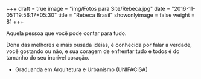 +++
draft = true
image = "img/Fotos para Site/Rebeca.jpg"
date = "2016-11-05T19:56:17+05:30"
title = "Rebeca Brasil"
showonlyimage = false
weight = 81
+++

<!--more-->
Aquela pessoa que você pode contar para tudo.

Dona das melhores e mais ousada idéias, é conhecida por falar a verdade, você gostando ou não, e sua coragem de enfrentar tudo e todos é do tamanho do seu incrível coração.


* Graduanda em Arquitetura e Urbanismo (UNIFACISA)
